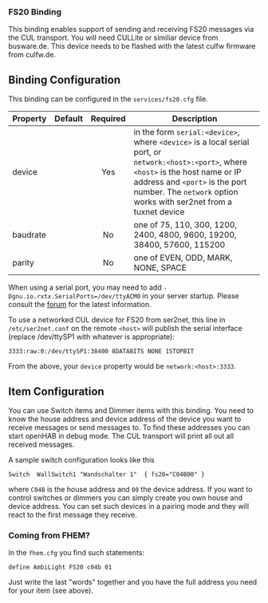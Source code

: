 ### FS20 Binding

This binding enables support of sending and receiving FS20 messages via the CUL transport. You will need CULLite or similiar device from busware.de. This device needs to be flashed with the latest culfw firmware from culfw.de.

## Binding Configuration

This binding can be configured in the `services/fs20.cfg` file.

| Property | Default | Required | Description |
|----------|---------|:--------:|-------------|
| device   |         |   Yes    | in the form `serial:<device>`, where `<device>` is a local serial port, or<br/> `network:<host>:<port>`, where `<host>` is the host name or IP address and `<port>` is the port number.  The `network` option works with ser2net from a tuxnet device |
| baudrate |         |   No     | one of 75, 110, 300, 1200, 2400, 4800, 9600, 19200, 38400, 57600, 115200 |
| parity   |         |   No     | one of EVEN, ODD, MARK, NONE, SPACE |

When using a serial port, you may need to add `-Dgnu.io.rxtx.SerialPorts=/dev/ttyACM0` in your server startup.  Please consult the [forum](https://community.openhab.org) for the latest information.

To use a networked CUL device for FS20 from ser2net, this line in `/etc/ser2net.conf` on the remote `<host>` will publish the serial interface (replace /dev/ttySP1 with whatever is appropriate):

```
3333:raw:0:/dev/ttySP1:38400 8DATABITS NONE 1STOPBIT
```

From the above, your `device` property would be `network:<host>:3333`.

## Item Configuration

You can use Switch items and Dimmer items with this binding. You need to know the house address and device address of the device you want to receive messages or send messages to. To find these addresses you can start openHAB in debug mode. The CUL transport will print all out all received messages.

A sample switch configuration looks like this

```
Switch  WallSwitch1 "Wandschalter 1"  { fs20="C04B00" }
```

where `C04B` is the house address and `00` the device address. If you want to control switches or dimmers you can simply create you own house and device address. You can set such devices in a pairing mode and they will react to the first message they receive.

### Coming from FHEM?

In the `fhem.cfg` you find such statements:

```
define AmbiLight FS20 c04b 01
```

Just write the last "words" together and you have the full address you need for your item (see above).
